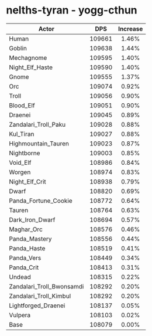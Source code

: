 # nelths-tyran - yogg-cthun
| Actor | DPS | Increase |
|---|:---:|:---:|
|Human|109661|1.46%|
|Goblin|109638|1.44%|
|Mechagnome|109595|1.40%|
|Night_Elf_Haste|109590|1.40%|
|Gnome|109555|1.37%|
|Orc|109074|0.92%|
|Troll|109056|0.90%|
|Blood_Elf|109051|0.90%|
|Draenei|109045|0.89%|
|Zandalari_Troll_Paku|109028|0.88%|
|Kul_Tiran|109027|0.88%|
|Highmountain_Tauren|109023|0.87%|
|Nightborne|109003|0.85%|
|Void_Elf|108986|0.84%|
|Worgen|108974|0.83%|
|Night_Elf_Crit|108938|0.79%|
|Dwarf|108820|0.69%|
|Panda_Fortune_Cookie|108772|0.64%|
|Tauren|108764|0.63%|
|Dark_Iron_Dwarf|108694|0.57%|
|Maghar_Orc|108576|0.46%|
|Panda_Mastery|108556|0.44%|
|Panda_Haste|108519|0.41%|
|Panda_Vers|108449|0.34%|
|Panda_Crit|108413|0.31%|
|Undead|108315|0.22%|
|Zandalari_Troll_Bwonsamdi|108292|0.20%|
|Zandalari_Troll_Kimbul|108292|0.20%|
|Lightforged_Draenei|108137|0.05%|
|Vulpera|108103|0.02%|
|Base|108079|0.00%|
